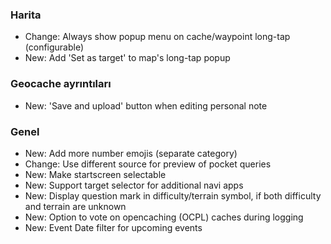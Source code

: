 ### Harita
- Change: Always show popup menu on cache/waypoint long-tap (configurable)
- New: Add 'Set as target' to map's long-tap popup

### Geocache ayrıntıları
- New: 'Save and upload' button when editing personal note

### Genel
- New: Add more number emojis (separate category)
- Change: Use different source for preview of pocket queries
- New: Make startscreen selectable
- New: Support target selector for additional navi apps
- New: Display question mark in difficulty/terrain symbol, if both difficulty and terrain are unknown
- New: Option to vote on opencaching (OCPL) caches during logging
- New: Event Date filter for upcoming events
